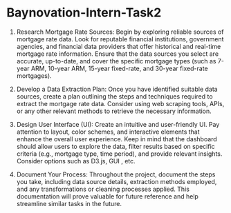 # Baynovation-Intern-Task2

1. Research Mortgage Rate Sources: Begin by exploring reliable sources of mortgage rate data. Look for reputable financial institutions, government agencies, and financial data providers that offer historical and real-time mortgage rate information. Ensure that the data sources you select are accurate, up-to-date, and cover the specific mortgage types (such as 7-year ARM, 10-year ARM, 15-year fixed-rate, and 30-year fixed-rate mortgages).

2. Develop a Data Extraction Plan: Once you have identified suitable data sources, create a plan outlining the steps and techniques required to extract the mortgage rate data. Consider using web scraping tools, APIs, or any other relevant methods to retrieve the necessary information. 

3. Design User Interface (UI): Create an intuitive and user-friendly UI. Pay attention to layout, color schemes, and interactive elements that enhance the overall user experience. Keep in mind that the dashboard should allow users to explore the data, filter results based on specific criteria (e.g., mortgage type, time period), and provide relevant insights. Consider options such as D3.js, GUI , etc.

4. Document Your Process: Throughout the project, document the steps you take, including data source details, extraction methods employed, and any transformations or cleaning processes applied. This documentation will prove valuable for future reference and help streamline similar tasks in the future.
